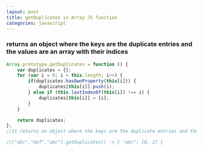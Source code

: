 ```yaml
---
layout: post
title: getDuplicates in Array JS function
categories: javascript
---
```


###  returns an object where the keys are the duplicate entries and the values are an array with their indices

```javascript
Array.prototype.getDuplicates = function () {
    var duplicates = {};
    for (var i = 0; i < this.length; i++) {
        if(duplicates.hasOwnProperty(this[i])) {
            duplicates[this[i]].push(i);
        } else if (this.lastIndexOf(this[i]) !== i) {
            duplicates[this[i]] = [i];
        }
    }

    return duplicates;
};
//It returns an object where the keys are the duplicate entries and the values are an array with their indices, i.e.

//["abc","def","abc"].getDuplicates() -> { "abc": [0, 2] }
```
